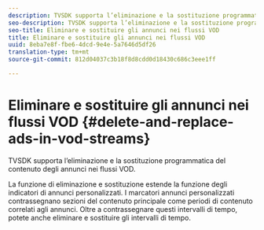 ```yaml
---
description: TVSDK supporta l’eliminazione e la sostituzione programmatica del contenuto degli annunci nei flussi VOD.
seo-description: TVSDK supporta l’eliminazione e la sostituzione programmatica del contenuto degli annunci nei flussi VOD.
seo-title: Eliminare e sostituire gli annunci nei flussi VOD
title: Eliminare e sostituire gli annunci nei flussi VOD
uuid: 8eba7e8f-fbe6-4dcd-9e4e-5a7646d5df26
translation-type: tm+mt
source-git-commit: 812d04037c3b18f8d8cdd0d18430c686c3eee1ff

---
```



# Eliminare e sostituire gli annunci nei flussi VOD {#delete-and-replace-ads-in-vod-streams}

TVSDK supporta l’eliminazione e la sostituzione programmatica del contenuto degli annunci nei flussi VOD.

La funzione di eliminazione e sostituzione estende la funzione degli indicatori di annunci personalizzati. I marcatori annunci personalizzati contrassegnano sezioni del contenuto principale come periodi di contenuto correlati agli annunci. Oltre a contrassegnare questi intervalli di tempo, potete anche eliminare e sostituire gli intervalli di tempo.
